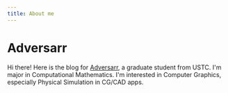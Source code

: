 ```yaml
---
title: About me
---
```


# Adversarr

Hi there! Here is the blog for [Adversarr](https://github.com/adversarr), a graduate student from USTC. I'm major in Computational Mathematics. I'm interested in Computer Graphics, especially Physical Simulation in CG/CAD apps.

